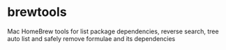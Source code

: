 # brewtools
Mac HomeBrew tools for list package dependencies, reverse search, tree auto list and safely remove formulae and its dependencies
